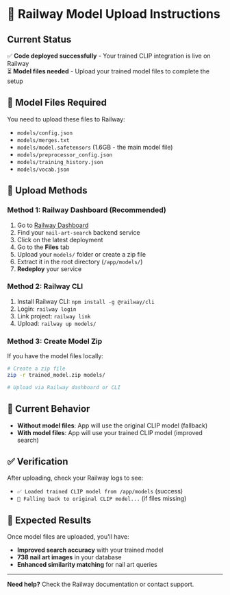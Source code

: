 # 🚀 Railway Model Upload Instructions

## Current Status
✅ **Code deployed successfully** - Your trained CLIP integration is live on Railway  
⏳ **Model files needed** - Upload your trained model files to complete the setup

## 📁 Model Files Required
You need to upload these files to Railway:
- `models/config.json`
- `models/merges.txt` 
- `models/model.safetensors` (1.6GB - the main model file)
- `models/preprocessor_config.json`
- `models/training_history.json`
- `models/vocab.json`

## 🎯 Upload Methods

### Method 1: Railway Dashboard (Recommended)
1. Go to [Railway Dashboard](https://railway.app/dashboard)
2. Find your `nail-art-search` backend service
3. Click on the latest deployment
4. Go to the **Files** tab
5. Upload your `models/` folder or create a zip file
6. Extract it in the root directory (`/app/models/`)
7. **Redeploy** your service

### Method 2: Railway CLI
1. Install Railway CLI: `npm install -g @railway/cli`
2. Login: `railway login`
3. Link project: `railway link`
4. Upload: `railway up models/`

### Method 3: Create Model Zip
If you have the model files locally:
```bash
# Create a zip file
zip -r trained_model.zip models/

# Upload via Railway dashboard or CLI
```

## 🔧 Current Behavior
- **Without model files**: App will use the original CLIP model (fallback)
- **With model files**: App will use your trained CLIP model (improved search)

## ✅ Verification
After uploading, check your Railway logs to see:
- `✅ Loaded trained CLIP model from /app/models` (success)
- `🔄 Falling back to original CLIP model...` (if files missing)

## 🎉 Expected Results
Once model files are uploaded, you'll have:
- **Improved search accuracy** with your trained model
- **738 nail art images** in your database
- **Enhanced similarity matching** for nail art queries

---
**Need help?** Check the Railway documentation or contact support.
